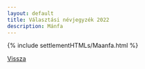 ```yaml
---
layout: default
title: Választási névjegyzék 2022
description: Mánfa
---
```


{% include settlementHTMLs/Maanfa.html %}

[Vissza](./)